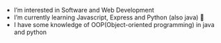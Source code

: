 
-  I’m interested in Software and Web Development  
-  I’m currently learning Javascript, Express and Python (also java) 🌱
-  I have some knowledge of OOP(Object-oriented programming) in java and python


<!---
marck001/marck001 is a ✨ special ✨ repository because its `README.md` (this file) appears on your GitHub profile.
You can click the Preview link to take a look at your changes.
--->
